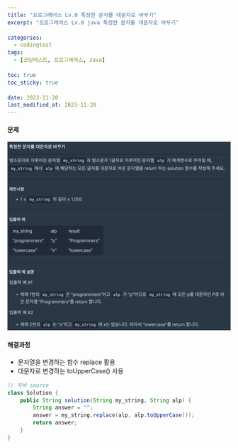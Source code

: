 ```yaml
---
title: "프로그래머스 Lv.0 특정한 문자를 대문자로 바꾸기"
excerpt: "프로그래머스 Lv.0 java 특정한 문자를 대문자로 바꾸기"

categories:
  - codingtest
tags:
  - [코딩테스트, 프로그래머스, Java]

toc: true
toc_sticky: true
 
date: 2023-11-20
last_modified_at: 2023-11-20
---
```


#### 문제
![p60](/assets/images/p60.png)

#### 해결과정
- 문자열을 변경하는 함수 replace 활용
- 대문자로 변경하는 toUpperCase() 사용

```java
// 자바 source
class Solution {
    public String solution(String my_string, String alp) {
        String answer = "";
        answer = my_string.replace(alp, alp.toUpperCase());
        return answer;
    }
}
```
